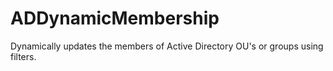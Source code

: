 # ADDynamicMembership
Dynamically updates the members of Active Directory OU's or groups using filters.

